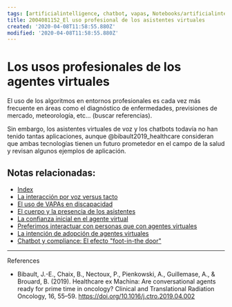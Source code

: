 ```yaml
---
tags: [artificialintelligence, chatbot, vapas, Notebooks/artificialintelligence, professionaluses]
title: 2004081152_El uso profesional de los asistentes virtuales
created: '2020-04-08T11:58:55.880Z'
modified: '2020-04-08T11:58:55.880Z'
---
```


# Los usos profesionales de los agentes virtuales

El uso de los algoritmos en entornos profesionales es cada vez más frecuente en áreas como el diagnóstico de enfermedades, previsiones de mercado, meteorología, etc... (buscar referencias).

Sin embargo, los asistentes virtuales de voz y los chatbots todavía no han tenido tantas aplicaciones, aunque @bibault2019_healthcare consideran que ambas tecnologías tienen un futuro prometedor en el campo de la salud y revisan algunos ejemplos de aplicación. 

## Notas relacionadas:

- [Index](_2003101705_index.md)
- [La interacción por voz versus tacto](2004051647_effect_voice_interactions.md)
- [El uso de VAPAs en discapacidad](2004081204_uso_vapas_discapacidad.md)
- [El cuerpo y la presencia de los asistentes](2004040921_cuerpo_presencia_fisica_asistentes_virtuales.md)
- [La confianza inicial en el agente virtual](2004060904_confianza_agentevirtual.md)
- [Preferimos interactuar con personas que con agentes virtuales](2004041604_preferimos_comprar_personas_chatbot.md)
- [La intención de adopción de agentes virtuales](2004060832_intencion_adopcion_agente_virtual.md)
- [Chatbot y compliance: El efecto "foot-in-the door"](2003241149_chatbots_footinthedoor_y_compliance.md)

---
References

- Bibault, J.-E., Chaix, B., Nectoux, P., Pienkowski, A., Guillemase, A., & Brouard, B. (2019). Healthcare ex Machina: Are conversational agents ready for prime time in oncology? Clinical and Translational Radiation Oncology, 16, 55–59. https://doi.org/10.1016/j.ctro.2019.04.002